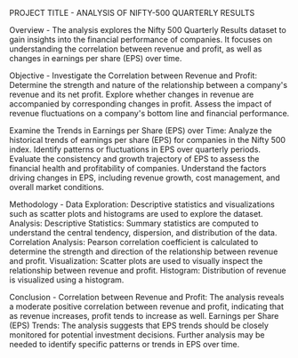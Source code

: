 PROJECT TITLE - ANALYSIS OF NIFTY-500 QUARTERLY RESULTS

Overview - 
The analysis explores the Nifty 500 Quarterly Results dataset to gain insights into the financial performance of companies. It focuses on understanding the correlation between revenue and profit, as well as changes in earnings per share (EPS) over time.

Objective - 
Investigate the Correlation between Revenue and Profit:
Determine the strength and nature of the relationship between a company's revenue and its net profit.
Explore whether changes in revenue are accompanied by corresponding changes in profit.
Assess the impact of revenue fluctuations on a company's bottom line and financial performance.

Examine the Trends in Earnings per Share (EPS) over Time:
Analyze the historical trends of earnings per share (EPS) for companies in the Nifty 500 index.
Identify patterns or fluctuations in EPS over quarterly periods.
Evaluate the consistency and growth trajectory of EPS to assess the financial health and profitability of companies.
Understand the factors driving changes in EPS, including revenue growth, cost management, and overall market conditions.

Methodology - 
Data Exploration: Descriptive statistics and visualizations such as scatter plots and histograms are used to explore the dataset.
Analysis:
Descriptive Statistics: Summary statistics are computed to understand the central tendency, dispersion, and distribution of the data.
Correlation Analysis: Pearson correlation coefficient is calculated to determine the strength and direction of the relationship between revenue and profit.
Visualization: Scatter plots are used to visually inspect the relationship between revenue and profit.
Histogram: Distribution of revenue is visualized using a histogram.

Conclusion - 
Correlation between Revenue and Profit: The analysis reveals a moderate positive correlation between revenue and profit, indicating that as revenue increases, profit tends to increase as well.
Earnings per Share (EPS) Trends: The analysis suggests that EPS trends should be closely monitored for potential investment decisions. Further analysis may be needed to identify specific patterns or trends in EPS over time.
